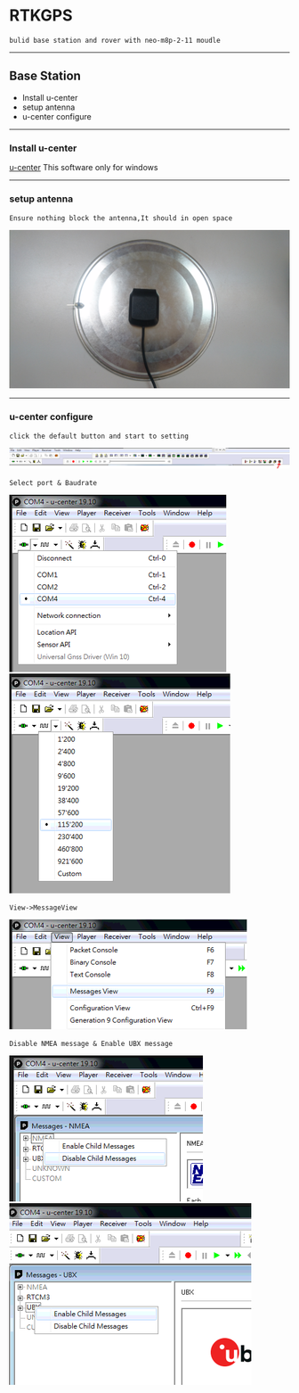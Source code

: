 # RTKGPS
    bulid base station and rover with neo-m8p-2-11 moudle
* * *


## Base Station
* Install u-center 
* setup antenna 
* u-center configure
* * *

### Install u-center 
[u-center](https://www.u-blox.com/en/product/u-center)
    This software only for windows
* * *

### setup antenna
    Ensure nothing block the antenna,It should in open space
![image](https://github.com/Bo-Zhang-Lin/RTKGPS/blob/master/picture/DSC_0081.JPG)
    
    
    
* * *

### u-center configure
    click the default button and start to setting
![image](https://github.com/Bo-Zhang-Lin/RTKGPS/blob/master/picture/u-center-step1.png)

    Select port & Baudrate
![image](https://github.com/Bo-Zhang-Lin/RTKGPS/blob/master/picture/u-center-step2.png)
![image](https://github.com/Bo-Zhang-Lin/RTKGPS/blob/master/picture/u-center-step3.png)

    View->MessageView
![image](https://github.com/Bo-Zhang-Lin/RTKGPS/blob/master/picture/u-center-step4.png)

    Disable NMEA message & Enable UBX message
![image](https://github.com/Bo-Zhang-Lin/RTKGPS/blob/master/picture/u-center-step5.png)
![image](https://github.com/Bo-Zhang-Lin/RTKGPS/blob/master/picture/u-center-step6.png)

    
    
    
